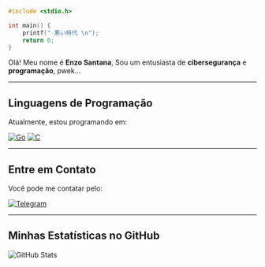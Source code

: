 ```c
#include <stdio.h>

int main() {
    printf(" 悪い時代 \n");
    return 0;
}
```

Olá! Meu nome é **Enzo Santana**, Sou um entusiasta de **cibersegurança** e **programação**, pwek...

---

## Linguagens de Programação

Atualmente, estou programando em:

[![Go](https://img.shields.io/badge/Go-00ADD8?style=for-the-badge&logo=go&logoColor=white)](https://golang.org)
[![C](https://img.shields.io/badge/C-00599C?style=for-the-badge&logo=c&logoColor=white)](https://www.learn-c.org/)

---

## Entre em Contato

Você pode me contatar pelo:

[![Telegram](https://img.shields.io/badge/Telegram-2CA5E0?style=for-the-badge&logo=telegram&logoColor=white)](https://t.me/darkcontent4)

---

## Minhas Estatísticas no GitHub

![GitHub Stats](https://github-readme-stats.vercel.app/api?username=amaterasu32x&theme=blue-green)
